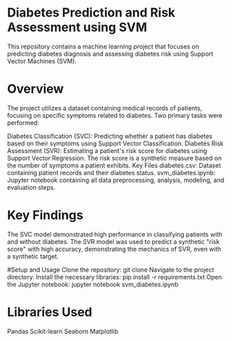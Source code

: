 # Diabetes Prediction and Risk Assessment using SVM
This repository contains a machine learning project that focuses on predicting diabetes diagnosis and assessing diabetes risk using Support Vector Machines (SVM).

# Overview
The project utilizes a dataset containing medical records of patients, focusing on specific symptoms related to diabetes. Two primary tasks were performed:

Diabetes Classification (SVC): Predicting whether a patient has diabetes based on their symptoms using Support Vector Classification.
Diabetes Risk Assessment (SVR): Estimating a patient's risk score for diabetes using Support Vector Regression. The risk score is a synthetic measure based on the number of symptoms a patient exhibits.
Key Files
diabetes.csv: Dataset containing patient records and their diabetes status.
svm_diabetes.ipynb: Jupyter notebook containing all data preprocessing, analysis, modeling, and evaluation steps.

# Key Findings
The SVC model demonstrated high performance in classifying patients with and without diabetes.
The SVR model was used to predict a synthetic "risk score" with high accuracy, demonstrating the mechanics of SVR, even with a synthetic target.

#Setup and Usage
Clone the repository: git clone <repository-url>
Navigate to the project directory.
Install the necessary libraries: pip install -r requirements.txt
Open the Jupyter notebook: jupyter notebook svm_diabetes.ipynb

# Libraries Used
Pandas
Scikit-learn
Seaborn
Matplotlib
